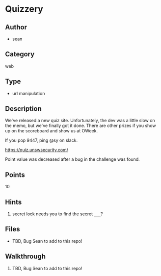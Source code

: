 # Quizzery

## Author
* sean

## Category
web

## Type
* url manipulation

## Description
We've released a new quiz site. Unfortunately, the dev was a little slow on the memo, but we've finally got it done. There are other prizes if you show up on the scoreboard and show us at OWeek.

If you pop 9447, ping @sy on slack.

https://quiz.unswsecurity.com/

Point value was decreased after a bug in the challenge was found.

## Points
10

## Hints
1. secret lock needs you to find the secret `___`?

## Files
* TBD, Bug Sean to add to this repo!

## Walkthrough
1. TBD, Bug Sean to add to this repo!
